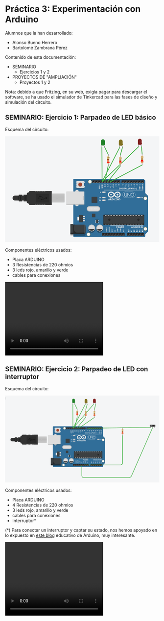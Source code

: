 # Práctica 3: Experimentación con Arduino

Alumnos que la han desarrollado:
* Alonso Bueno Herrero
* Bartolomé Zambrana Pérez

Contenido de esta documentación:
* SEMINARIO
  - Ejercicios 1 y 2
* PROYECTOS DE "AMPLIACIÓN"
  - Proyectos 1 y 2

Nota: debido a que Fritzing, en su web, exigía pagar para descargar el software, se ha usado el simulador de Tinkercad para las fases de diseño y simulación del circuito. 

## SEMINARIO: Ejercicio 1: Parpadeo de LED básico

Esquema del circuito: 

![ejercicio 1](ejer1.png)

Componentes eléctricos usados:
* Placa ARDUINO
* 3 Resistencias de 220 ohmios
* 3 leds rojo, amarillo y verde
* cables para conexiones

<video width="320" height="240" controls>
  <source src="s3-ejercicio1.mp4" type="video/mp4">
</video>

## SEMINARIO: Ejercicio 2: Parpadeo de LED con interruptor

Esquema del circuito:

![ejercicio 2](ejer2.png)

Componentes eléctricos usados:
* Placa ARDUINO
* 4 Resistencias de 220 ohmios
* 3 leds rojo, amarillo y verde
* cables para conexiones
* Interruptor* 

(*) Para conectar un interruptor y captar su estado, nos hemos apoyado en lo expuesto en [este blog](http://www.practicasconarduino.com/manualrapido/montaje_1_interruptor.html) educativo de Arduino, muy interesante.

<video width="320" height="240" controls>
  <source src="s3-ejercicio2.mp4" type="video/mp4">
</video>

